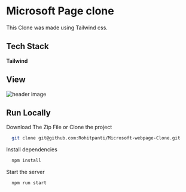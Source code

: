 
# Microsoft Page clone

This Clone was made using  Tailwind css.
## Tech Stack

**Tailwind** 





## View

![header image](https://raw.github.com/Rohitpanti/git@github.com:Rohitpanti/Microsoft-webpage-Clone.git/master/View.png)
## Run Locally

Download The Zip File  or  Clone the project

```bash
  git clone git@github.com:Rohitpanti/Microsoft-webpage-Clone.git
```




Install dependencies
```bash
  npm install
```

Start the server

```bash
  npm run start
```